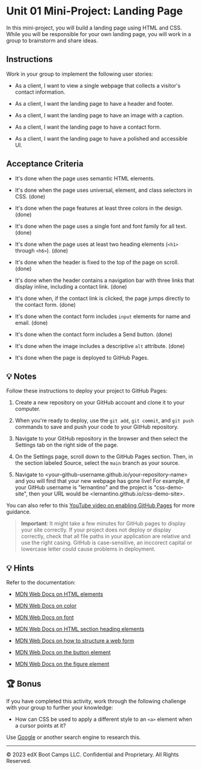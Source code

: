 # Unit 01 Mini-Project: Landing Page

In this mini-project, you will build a landing page using HTML and CSS. While you will be responsible for your own landing page, you will work in a group to brainstorm and share ideas.

## Instructions

Work in your group to implement the following user stories:

* As a client, I want to view a single webpage that collects a visitor's contact information.

* As a client, I want the landing page to have a header and footer.

* As a client, I want the landing page to have an image with a caption.

* As a client, I want the landing page to have a contact form.

* As a client, I want the landing page to have a polished and accessible UI.

## Acceptance Criteria

* It's done when the page uses semantic HTML elements.

* It's done when the page uses universal, element, and class selectors in CSS. (done)

* It's done when the page features at least three colors in the design. (done)

* It's done when the page uses a single font and font family for all text. (done)

* It's done when the page uses at least two heading elements (`<h1>` through `<h6>`). (done)

* It's done when the header is fixed to the top of the page on scroll. (done)

* It's done when the header contains a navigation bar with three links that display inline, including a contact link. (done)

* It's done when, if the contact link is clicked, the page jumps directly to the contact form. (done)

* It's done when the contact form includes `input` elements for name and email. (done)

* It's done when the contact form includes a Send button. (done)

* It's done when the image includes a descriptive `alt` attribute. (done)

* It's done when the page is deployed to GitHub Pages.

## 💡 Notes

Follow these instructions to deploy your project to GitHub Pages:

1. Create a new repository on your GitHub account and clone it to your computer.

2. When you're ready to deploy, use the `git add`, `git commit`, and `git push` commands to save and push your code to your GitHub repository.

3. Navigate to your GitHub repository in the browser and then select the Settings tab on the right side of the page.

4. On the Settings page, scroll down to the GitHub Pages section. Then, in the section labeled Source, select the `main` branch as your source.

5. Navigate to <your-github-username.github.io/your-repository-name> and you will find that your new webpage has gone live! For example, if your GitHub username is "lernantino" and the project is "css-demo-site", then your URL would be <lernantino.github.io/css-demo-site>.

You can also refer to this [YouTube video on enabling GitHub Pages](https://youtu.be/P4Mu1t5rIXg) for more guidance.

> **Important**: It might take a few minutes for GitHub pages to display your site correctly. If your project does not deploy or display correctly, check that all file paths in your application are relative and use the right casing. GitHub is case-sensitive, an inccorect capital or lowercase letter could cause problems in deployment.

## 💡 Hints

Refer to the documentation:

* [MDN Web Docs on HTML elements](https://developer.mozilla.org/en-US/docs/Web/HTML/Element)

* [MDN Web Docs on color](https://developer.mozilla.org/en-US/docs/Web/CSS/color)

* [MDN Web Docs on font](https://developer.mozilla.org/en-US/docs/Web/CSS/font)

* [MDN Web Docs on HTML section heading elements](https://developer.mozilla.org/en-US/docs/Web/HTML/Element/Heading_Elements)

* [MDN Web Docs on how to structure a web form](https://developer.mozilla.org/en-US/docs/Learn/Forms/How_to_structure_a_web_form)

* [MDN Web Docs on the button element](https://developer.mozilla.org/en-US/docs/Web/HTML/Element/button)

* [MDN Web Docs on the figure element](https://developer.mozilla.org/en-US/docs/Web/HTML/Element/figure)

## 🏆 Bonus

If you have completed this activity, work through the following challenge with your group to further your knowledge:

* How can CSS be used to apply a different style to an `<a>` element when a cursor points at it?

Use [Google](https://www.google.com) or another search engine to research this.

---

© 2023 edX Boot Camps LLC. Confidential and Proprietary. All Rights Reserved.
